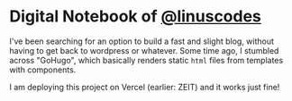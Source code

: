 # Digital Notebook of [@linuscodes](https://instagram.com/linuscodes)

I've been searching for an option to build a fast and slight blog, without having to get back to wordpress or whatever. Some time ago, I stumbled across "GoHugo", which basically renders static `html` files from templates with components.

I am deploying this project on Vercel (earlier: ZEIT) and it works just fine!